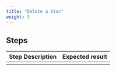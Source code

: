 ```yaml
---
title: "Delete a bloc"
weight: 3
---
```

## Steps
| Step Description | Expected result |
| ----- | ----- |
|  |  |
